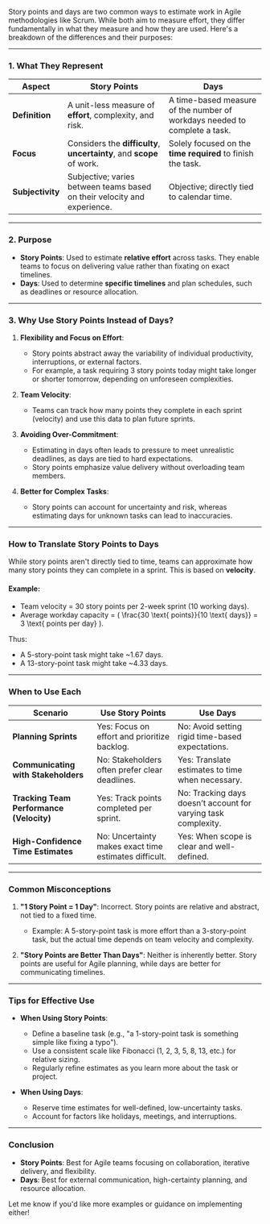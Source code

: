Story points and days are two common ways to estimate work in Agile methodologies like Scrum. While both aim to measure effort, they differ fundamentally in what they measure and how they are used. Here's a breakdown of the differences and their purposes:

---

### **1. What They Represent**

| **Aspect**            | **Story Points**                                      | **Days**                                           |
|------------------------|------------------------------------------------------|---------------------------------------------------|
| **Definition**         | A unit-less measure of **effort**, complexity, and risk. | A time-based measure of the number of workdays needed to complete a task. |
| **Focus**             | Considers the **difficulty**, **uncertainty**, and **scope** of work. | Solely focused on the **time required** to finish the task. |
| **Subjectivity**       | Subjective; varies between teams based on their velocity and experience. | Objective; directly tied to calendar time. |

---

### **2. Purpose**

- **Story Points**: Used to estimate **relative effort** across tasks. They enable teams to focus on delivering value rather than fixating on exact timelines.
- **Days**: Used to determine **specific timelines** and plan schedules, such as deadlines or resource allocation.

---

### **3. Why Use Story Points Instead of Days?**
1. **Flexibility and Focus on Effort**:
   - Story points abstract away the variability of individual productivity, interruptions, or external factors.
   - For example, a task requiring 3 story points today might take longer or shorter tomorrow, depending on unforeseen complexities.

2. **Team Velocity**:
   - Teams can track how many points they complete in each sprint (velocity) and use this data to plan future sprints.

3. **Avoiding Over-Commitment**:
   - Estimating in days often leads to pressure to meet unrealistic deadlines, as days are tied to hard expectations.
   - Story points emphasize value delivery without overloading team members.

4. **Better for Complex Tasks**:
   - Story points can account for uncertainty and risk, whereas estimating days for unknown tasks can lead to inaccuracies.

---

### **How to Translate Story Points to Days**
While story points aren't directly tied to time, teams can approximate how many story points they can complete in a sprint. This is based on **velocity**.

#### Example:
- Team velocity = 30 story points per 2-week sprint (10 working days).
- Average workday capacity = \( \frac{30 \text{ points}}{10 \text{ days}} = 3 \text{ points per day} \).

Thus:
- A 5-story-point task might take ~1.67 days.
- A 13-story-point task might take ~4.33 days.

---

### **When to Use Each**
| **Scenario**                                  | **Use Story Points**                          | **Use Days**                                   |
|-----------------------------------------------|----------------------------------------------|-----------------------------------------------|
| **Planning Sprints**                          | Yes: Focus on effort and prioritize backlog. | No: Avoid setting rigid time-based expectations. |
| **Communicating with Stakeholders**           | No: Stakeholders often prefer clear deadlines. | Yes: Translate estimates to time when necessary. |
| **Tracking Team Performance (Velocity)**      | Yes: Track points completed per sprint.      | No: Tracking days doesn’t account for varying task complexity. |
| **High-Confidence Time Estimates**            | No: Uncertainty makes exact time estimates difficult. | Yes: When scope is clear and well-defined. |

---

### **Common Misconceptions**
1. **"1 Story Point = 1 Day"**: Incorrect. Story points are relative and abstract, not tied to a fixed time.
   - Example: A 5-story-point task is more effort than a 3-story-point task, but the actual time depends on team velocity and complexity.

2. **"Story Points are Better Than Days"**: Neither is inherently better. Story points are useful for Agile planning, while days are better for communicating timelines.

---

### **Tips for Effective Use**
- **When Using Story Points**:
  - Define a baseline task (e.g., "a 1-story-point task is something simple like fixing a typo").
  - Use a consistent scale like Fibonacci (1, 2, 3, 5, 8, 13, etc.) for relative sizing.
  - Regularly refine estimates as you learn more about the task or project.

- **When Using Days**:
  - Reserve time estimates for well-defined, low-uncertainty tasks.
  - Account for factors like holidays, meetings, and interruptions.

---

### **Conclusion**
- **Story Points**: Best for Agile teams focusing on collaboration, iterative delivery, and flexibility.
- **Days**: Best for external communication, high-certainty planning, and resource allocation.

Let me know if you'd like more examples or guidance on implementing either!
